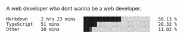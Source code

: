 A web developer who dont wanna be a web developer.

<!--START_SECTION:waka-->

```text
Markdown     2 hrs 23 mins   ██████████████░░░░░░░░░░░   56.13 %
TypeScript   51 mins         █████░░░░░░░░░░░░░░░░░░░░   20.32 %
Other        28 mins         ██▓░░░░░░░░░░░░░░░░░░░░░░   11.02 %
```

<!--END_SECTION:waka-->
